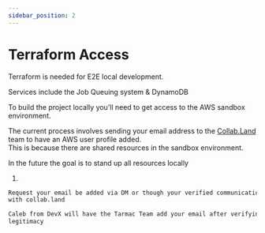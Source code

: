 ```yaml
---
sidebar_position: 2
---
```


# Terraform Access

Terraform is needed for E2E local development.

Services include the Job Queuing system & DynamoDB

To build the project locally you’ll need to get access to the AWS sandbox environment.

The current process involves sending  your email address to the [Collab.Land](http://Collab.Land) team to have an AWS user profile added.  
This is because there are shared resources in the sandbox environment.

In the future the goal is to stand up all resources locally

1. 

```bash
Request your email be added via DM or though your verified communication channel 
with collab.land

Caleb from DevX will have the Tarmac Team add your email after verifying your
legitimacy
```